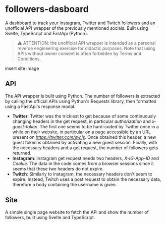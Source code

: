 # followers-dasboard

A dashboard to track your Instagram, Twitter and Twitch followers and an unofficial API wrapper of the previously mentioned socials.
Built using Svelte, TypeScript and FastApi (Python).
> ⚠️ ATTENTION: the unofficial API wrapper is intended as a personal reverse engineering exercise for didactic purposes. Note that using APIs without owner consent is often forbidden by Terms and Conditions. 

insert site image

## **API**
The API wrapper is built using Python. The number of followers is extracted by calling the official APIs using Python's Requests library, then formatted using a FastApi's response modal. 
* **Twitter**:
Twitter was the trickiest to get because of some continuously changing headers in the get request, in particular *authorization* and *x-guest-token*. The first one seems to be hard-coded by Twitter once in a while on their website, in particular on a page accessible by an URL present on *https://twitter.com/sw.js*. Once obtained this header, a new guest token is obtained by activating a new guest session. Finally, with the necessary headers and a get request, the number of followers gets returned.
* **Instagram**:
Instagram get request needs two headers, *X-IG-App-ID* and *Cookie*. The data in the code comes from a browser sessions since it seems that these two headers do not expire. 
* **Twitch**:
Similarly to Instagram, the necessary headers don't seem to expire. Instead, Twitch uses a post request to obtain the necessary data, therefore a body containing the username is given. 

## **Site**
A simple single page website to fetch the API and show the number of followers, built using Svelte and TypeScript.